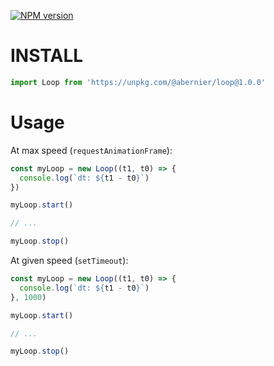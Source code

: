 

[![NPM version](https://img.shields.io/npm/v/@abernier/loop.svg?style=flat)](https://www.npmjs.com/package/@abernier/loop)

# INSTALL

```js
import Loop from 'https://unpkg.com/@abernier/loop@1.0.0'
```

# Usage

At max speed (`requestAnimationFrame`):

```js
const myLoop = new Loop((t1, t0) => {
  console.log(`dt: ${t1 - t0}`)
})

myLoop.start()

// ...

myLoop.stop()
```

At given speed (`setTimeout`):

```js
const myLoop = new Loop((t1, t0) => {
  console.log(`dt: ${t1 - t0}`)
}, 1000)

myLoop.start()

// ...

myLoop.stop()
```